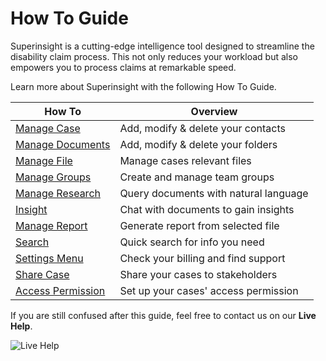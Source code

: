 # How To Guide

Superinsight is a cutting-edge intelligence tool designed to streamline the disability claim process. This not only reduces your workload but also empowers you to process claims at remarkable speed.

Learn more about Superinsight with the following How To Guide.

| How To                                       | Overview                            |
| ---------------------------------            | ----------------------------------- |
| [Manage Case](case-contact.md)               | Add, modify & delete your contacts  |
| [Manage Documents](case-folder.md)            | Add, modify & delete your folders   |
| [Manage File](case-files.md)                 | Manage cases relevant files         |
| [Manage Groups](groups.md)                   | Create and manage team groups       |
| [Manage Research](research.md)               | Query documents with natural language|
| [Insight](insight.md)                        | Chat with documents to gain insights|
| [Manage Report](case-report.md)              | Generate report from selected file  |
| [Search](search.md)                          | Quick search for info you need      |
| [Settings Menu](menu.md)                     | Check your billing and find support |
| [Share Case](case-share.md)                  | Share your cases to stakeholders    |
| [Access Permission](permission.md)           | Set up your cases' access permission|


If you are still confused after this guide, feel free to contact us on our **Live Help**.

![Live Help](../assets/images/tutorial/live-help.png)